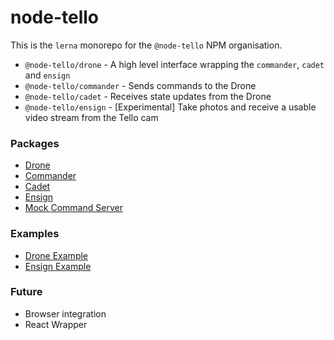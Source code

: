 # node-tello

This is the `lerna` monorepo for the `@node-tello` NPM organisation.

- `@node-tello/drone` - A high level interface wrapping the `commander`, `cadet` and `ensign`
- `@node-tello/commander` - Sends commands to the Drone
- `@node-tello/cadet` - Receives state updates from the Drone
- `@node-tello/ensign` - [Experimental] Take photos and receive a usable video stream from the Tello cam

### Packages
- [Drone](https://github.com/moonthug/node-tello/tree/master/packages/drone)
- [Commander](https://github.com/moonthug/node-tello/tree/master/packages/commander)
- [Cadet](https://github.com/moonthug/node-tello/tree/master/packages/cadet)
- [Ensign](https://github.com/moonthug/node-tello/tree/master/packages/ensign)
- [Mock Command Server](https://github.com/moonthug/node-tello/tree/master/packages/mock-command-server)

### Examples
- [Drone Example](https://github.com/moonthug/node-tello/tree/master/examples/drone-example)
- [Ensign Example](https://github.com/moonthug/node-tello/tree/master/examples/ensign-example)


### Future
- Browser integration
- React Wrapper
